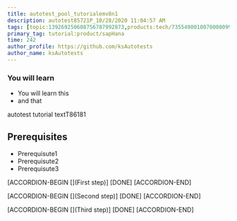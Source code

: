 ```yaml
---
title: autotest_pool_tutorialemv8n1
description: autotest85721P_10/28/2020 11:04:57 AM
tags: [topic:139269250608756787992873,products:tech/73554900100700000996,tutorial:experience/advanced]
primary_tag: tutorial:product/sapHana
time: 242
author_profile: https://github.com/ksAutotests
author_name: ksAutotests
---
```

### You will learn
- You will learn this
- and that

autotest tutorial textT86181

## Prerequisites
- Prerequisute1
- Prerequisute2
- Prerequisute3

[ACCORDION-BEGIN [](First step)]
[DONE]
[ACCORDION-END]

[ACCORDION-BEGIN [](Second step)]
[DONE]
[ACCORDION-END]

[ACCORDION-BEGIN [](Third step)]
[DONE]
[ACCORDION-END]

